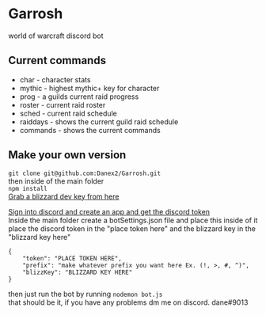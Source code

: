 # Garrosh
world of warcraft discord bot

## Current commands  
* char - character stats  
* mythic - highest mythic+ key for character
* prog - a guilds current raid progress  
* roster - current raid roster  
* sched - current raid schedule  
* raiddays - shows the current guild raid schedule
* commands - shows the current commands

## Make your own version
```git clone git@github.com:Danex2/Garrosh.git```  
then inside of the main folder   
```npm install```    
[Grab a blizzard dev key from here](https://dev.battle.net/)  

[Sign into discord and create an app and get the discord token](https://discordapp.com/developers/docs/intro)    
Inside the main folder create a botSettings.json file and place this inside of it
place the discord token in the "place token here" and the blizzard key in the "blizzard key here"  
```
{
    "token": "PLACE TOKEN HERE",
    "prefix": "make whatever prefix you want here Ex. (!, >, #, ^)",
    "blizzKey": "BLIZZARD KEY HERE"
}
```
then just run the bot by running `nodemon bot.js`  
that should be it, if you have any problems dm me on discord. dane#9013
